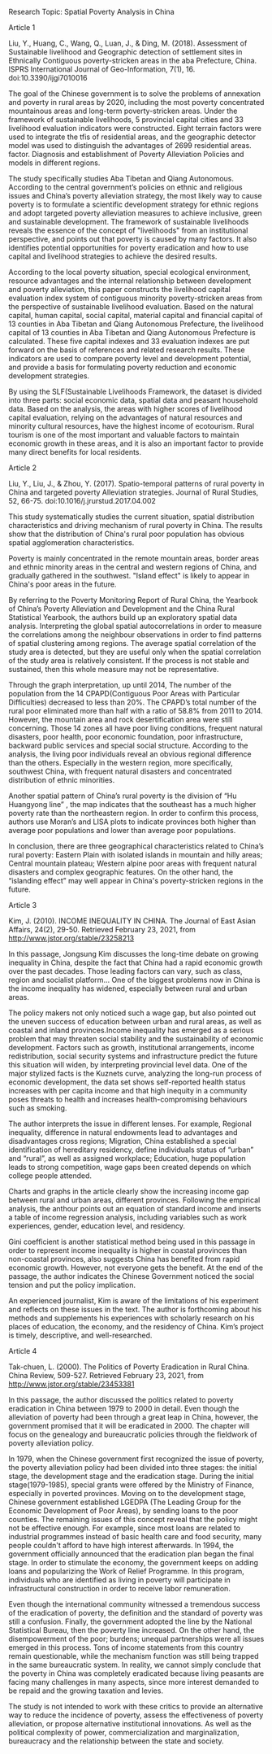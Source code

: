 Research Topic: Spatial Poverty Analysis in China

Article 1

Liu, Y., Huang, C., Wang, Q., Luan, J., & Ding, M. (2018). Assessment of Sustainable livelihood and Geographic detection of settlement sites in Ethnically Contiguous poverty-stricken areas in the aba Prefecture, China. ISPRS International Journal of Geo-Information, 7(1), 16. doi:10.3390/ijgi7010016

The goal of the Chinese government is to solve the problems of annexation and poverty in rural areas by 2020, including the most poverty concentrated mountainous areas and long-term poverty-stricken areas. Under the framework of sustainable livelihoods, 5 provincial capital cities and 33 livelihood evaluation indicators were constructed. Eight terrain factors were used to integrate the tfis of residential areas, and the geographic detector model was used to distinguish the advantages of 2699 residential areas. factor. Diagnosis and establishment of Poverty Alleviation Policies and models in different regions.

The study specifically studies Aba Tibetan and Qiang Autonomous. According to the central government’s policies on ethnic and religious issues and China’s poverty alleviation strategy, the most likely way to cause poverty is to formulate a scientific development strategy for ethnic regions and adopt targeted poverty alleviation measures to achieve inclusive, green and sustainable development. The framework of sustainable livelihoods reveals the essence of the concept of "livelihoods" from an institutional perspective, and points out that poverty is caused by many factors. It also identifies potential opportunities for poverty eradication and how to use capital and livelihood strategies to achieve the desired results.

According to the local poverty situation, special ecological environment, resource advantages and the internal relationship between development and poverty alleviation, this paper constructs the livelihood capital evaluation index system of contiguous minority poverty-stricken areas from the perspective of sustainable livelihood evaluation. Based on the natural capital, human capital, social capital, material capital and financial capital of 13 counties in Aba Tibetan and Qiang Autonomous Prefecture, the livelihood capital of 13 counties in Aba Tibetan and Qiang Autonomous Prefecture is calculated. These five capital indexes and 33 evaluation indexes are put forward on the basis of references and related research results. These indicators are used to compare poverty level and development potential, and provide a basis for formulating poverty reduction and economic development strategies.

By using the SLF(Sustainable Livelihoods Framework, the dataset is divided into three parts: social economic data, spatial data and peasant household data. Based on the analysis, the areas with higher scores of livelihood capital evaluation, relying on the advantages of natural resources and minority cultural resources, have the highest income of ecotourism. Rural tourism is one of the most important and valuable factors to maintain economic growth in these areas, and it is also an important factor to provide many direct benefits for local residents.

Article 2

Liu, Y., Liu, J., & Zhou, Y. (2017). Spatio-temporal patterns of rural poverty in China and targeted poverty Alleviation strategies. Journal of Rural Studies, 52, 66-75. doi:10.1016/j.jrurstud.2017.04.002

This study systematically studies the current situation, spatial distribution characteristics and driving mechanism of rural poverty in China. The results show that the distribution of China's rural poor population has obvious spatial agglomeration characteristics.

Poverty is mainly concentrated in the remote mountain areas, border areas and ethnic minority areas in the central and western regions of China, and gradually gathered in the southwest. "Island effect" is likely to appear in China's poor areas in the future.

By referring to the Poverty Monitoring Report of Rural China, the Yearbook of China’s Poverty Alleviation and Development and the China Rural Statistical Yearbook, the authors build up an exploratory spatial data analysis. Interpreting the global spatial autocorrelations in order to measure the correlations among the neighbour observations in order to find patterns of spatial clustering among regions. The average spatial correlation of the study area is detected, but they are useful only when the spatial correlation of the study area is relatively consistent. If the process is not stable and sustained, then this whole measure may not be representative.

Through the graph interpretation, up until 2014, The number of the population from the 14 CPAPD(Contiguous Poor Areas with Particular Difficulties) decreased to less than 20%. The CPAPD’s total number of the rural poor eliminated more than half with a ratio of 58.8% from 2011 to 2014. However, the mountain area and rock desertification area were still concerning. Those 14 zones all have poor living conditions, frequent natural disasters, poor health, poor economic foundation, poor infrastructure, backward public services and special social structure. According to the analysis, the living poor individuals reveal an obvious regional difference than the others. Especially in the western region, more specifically, southwest China, with frequent natural disasters and concentrated distribution of ethnic minorities.

Another spatial pattern of China’s rural poverty is the division of “Hu Huangyong line” , the map indicates that the southeast has a much higher poverty rate than the northeastern region. In order to confirm this process, authors use Moran’s and LISA plots to indicate provinces both higher than average poor populations and lower than average poor populations.

In conclusion, there are three geographical characteristics related to China’s rural poverty: Eastern Plain with isolated islands in mountain and hilly areas; Central mountain plateau; Western alpine poor areas with frequent natural disasters and complex geographic features. On the other hand, the “islanding effect” may well appear in China's poverty-stricken regions in the future. 

Article 3

Kim, J. (2010). INCOME INEQUALITY IN CHINA. The Journal of East Asian Affairs, 24(2), 29-50. Retrieved February 23, 2021, from http://www.jstor.org/stable/23258213

In this passage, Jongsung Kim discusses the long-time debate on growing inequality in China, despite the fact that China had a rapid economic growth over the past decades. Those leading factors can vary, such as class, region and socialist platform… One of the biggest problems now in China is the income inequality has widened, especially between rural and urban areas.

The policy makers not only noticed such a wage gap, but also pointed out the uneven success of education between urban and rural areas, as well as coastal and inland provinces.Income inequality has emerged as a serious problem that may threaten social stability and the sustainability of economic development. Factors such as growth, institutional arrangements, income redistribution, social security systems and infrastructure predict the future this situation will widen, by interpreting provincial level data. One of the major stylized facts is the Kuznets curve, analyzing the long-run process of economic development, the data set shows self-reported health status increases with per capita income and that high inequity in a community poses threats to health and increases health-compromising behaviours such as smoking.

The author interprets the issue in different lenses. For example, Regional inequality, difference in natural endowments lead to advantages and disadvantages cross regions; Migration, China established a special identification of hereditary residency, define individuals status of “urban” and “rural”, as well as assigned workplace; Education, huge population leads to strong competition, wage gaps been created depends on which college people attended.

Charts and graphs in the article clearly show the increasing income gap between rural and urban areas, different provinces. Following the empirical analysis, the anthour points out an equation of standard income and inserts a table of income regression analysis, including variables such as work experiences, gender, education level, and residency.

Gini coefficient is another statistical method being used in this passage in order to represent income inequality is higher in coastal provinces than non-coastal provinces, also suggests China has benefited from rapid economic growth. However, not everyone gets the benefit. At the end of the passage, the author indicates the Chinese Government noticed the social tension and put the policy implication.

An experienced journalist, Kim is aware of the limitations of his experiment and reflects on these issues in the text. The author is forthcoming about his methods and supplements his experiences with scholarly research on his places of education, the economy, and the residency of China. Kim’s project is timely, descriptive, and well-researched. 

Article 4

Tak-chuen, L. (2000). The Politics of Poverty Eradication in Rural China. China Review, 509-527. Retrieved February 23, 2021, from http://www.jstor.org/stable/23453381

In this passage, the author discussed the politics related to poverty eradication in China between 1979 to 2000 in detail. Even though the alleviation of poverty had been through a great leap in China, however, the government promised that it will be eradicated in 2000. The chapter will focus on the genealogy and bureaucratic policies through the fieldwork of poverty alleviation policy.

In 1979, when the Chinese government first recognized the issue of poverty, the poverty alleviation policy had been divided into three stages: the initial stage, the development stage and the eradication stage. During the initial stage(1979-1985), special grants were offered by the Ministry of Finance, especially in poverted provinces. Moving on to the development stage, Chinese government established LGEDPA (The Leading Group for the Economic Development of Poor Areas), by sending loans to the poor counties. The remaining issues of this concept reveal that the policy might not be effective enough. For example, since most loans are related to industrial programmes instead of basic health care and food security,  many people couldn't afford to have high interest afterwards. In 1994, the government officially announced that the eradication plan began the final stage. In order to stimulate the economy, the government keeps on adding loans and popularizing the Work of Relief Programme. In this program, individuals who are identified as living in poverty will participate in infrastructural construction in order to receive labor remuneration.

Even though the international community witnessed a tremendous success of the eradication of poverty, the definition and the standard of poverty was still a confusion. Finally, the government adopted the line by the National Statistical Bureau, then the poverty line increased. On the other hand, the disempowerment of the poor; burdens; unequal partnerships were all issues emerged in this process. Tons of income statements from this country remain questionable, while the mechanism function was still being trapped in the same bureaucratic system.  In reality, we cannot simply conclude that the poverty in China was completely eradicated because living peasants are facing many challenges in many aspects, since more interest demanded to be repaid and the growing taxation and levies. 

The study is not intended to work with these critics to provide an alternative way to reduce the incidence of poverty, assess the effectiveness of poverty alleviation, or propose alternative institutional innovations. As well as the political complexity of power, commercialization and marginalization, bureaucracy and the relationship between the state and society.  

